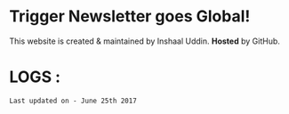 # Trigger Newsletter goes Global! 
This website is created & maintained by Inshaal Uddin. 
**Hosted** by GitHub.
#	LOGS : 
	Last updated on - June 25th 2017
